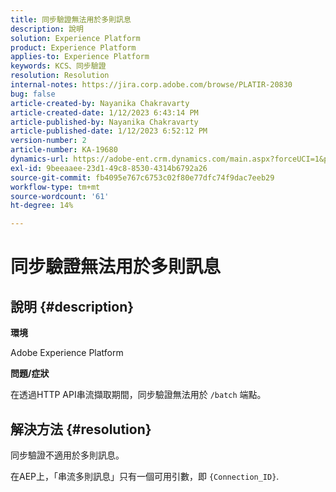 ```yaml
---
title: 同步驗證無法用於多則訊息
description: 說明
solution: Experience Platform
product: Experience Platform
applies-to: Experience Platform
keywords: KCS、同步驗證
resolution: Resolution
internal-notes: https://jira.corp.adobe.com/browse/PLATIR-20830
bug: false
article-created-by: Nayanika Chakravarty
article-created-date: 1/12/2023 6:43:14 PM
article-published-by: Nayanika Chakravarty
article-published-date: 1/12/2023 6:52:12 PM
version-number: 2
article-number: KA-19680
dynamics-url: https://adobe-ent.crm.dynamics.com/main.aspx?forceUCI=1&pagetype=entityrecord&etn=knowledgearticle&id=f7d460f5-a892-ed11-aad1-6045bd006c82
exl-id: 9beeaaee-23d1-49c8-8530-4314b6792a26
source-git-commit: fb4095e767c6753c02f80e77dfc74f9dac7eeb29
workflow-type: tm+mt
source-wordcount: '61'
ht-degree: 14%

---
```


# 同步驗證無法用於多則訊息

## 說明 {#description}


<b>環境</b>

Adobe Experience Platform

<b>問題/症狀</b>

在透過HTTP API串流擷取期間，同步驗證無法用於 `/batch` 端點。


## 解決方法 {#resolution}


同步驗證不適用於多則訊息。

在AEP上，「串流多則訊息」只有一個可用引數，即 `{Connection_ID}`.
